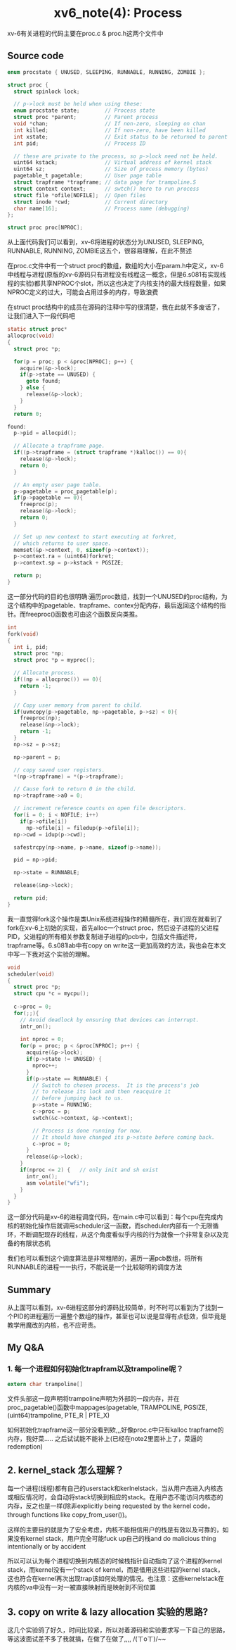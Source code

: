 # <center>xv6_note(4): Process </center>

xv-6有关进程的代码主要在proc.c & proc.h这两个文件中

## Source code

```c
enum procstate { UNUSED, SLEEPING, RUNNABLE, RUNNING, ZOMBIE };

struct proc {
  struct spinlock lock;

  // p->lock must be held when using these:
  enum procstate state;        // Process state
  struct proc *parent;         // Parent process
  void *chan;                  // If non-zero, sleeping on chan
  int killed;                  // If non-zero, have been killed
  int xstate;                  // Exit status to be returned to parent's wait
  int pid;                     // Process ID

  // these are private to the process, so p->lock need not be held.
  uint64 kstack;               // Virtual address of kernel stack
  uint64 sz;                   // Size of process memory (bytes)
  pagetable_t pagetable;       // User page table
  struct trapframe *trapframe; // data page for trampoline.S
  struct context context;      // swtch() here to run process
  struct file *ofile[NOFILE];  // Open files
  struct inode *cwd;           // Current directory
  char name[16];               // Process name (debugging)
};
```

```c
struct proc proc[NPROC];
```

从上面代码我们可以看到，xv-6将进程的状态分为UNUSED, SLEEPING, RUNNABLE, RUNNING, ZOMBIE这五个，很容易理解，在此不赘述

在proc.c文件中有一个struct proc的数组，数组的大小在param.h中定义，xv-6中线程与进程(原版的xv-6源码只有进程没有线程这一概念，但是6.s081有实现线程的实验)都共享NPROC个slot，所以这也决定了内核支持的最大线程数量，如果NPROC定义的过大，可能会占用过多的内存，导致浪费

在struct proc结构中的成员在源码的注释中写的很清楚，我在此就不多废话了，让我们进入下一段代码吧

```c
static struct proc*
allocproc(void)
{
  struct proc *p;

  for(p = proc; p < &proc[NPROC]; p++) {
    acquire(&p->lock);
    if(p->state == UNUSED) {
      goto found;
    } else {
      release(&p->lock);
    }
  }
  return 0;

found:
  p->pid = allocpid();

  // Allocate a trapframe page.
  if((p->trapframe = (struct trapframe *)kalloc()) == 0){
    release(&p->lock);
    return 0;
  }

  // An empty user page table.
  p->pagetable = proc_pagetable(p);
  if(p->pagetable == 0){
    freeproc(p);
    release(&p->lock);
    return 0;
  }

  // Set up new context to start executing at forkret,
  // which returns to user space.
  memset(&p->context, 0, sizeof(p->context));
  p->context.ra = (uint64)forkret;
  p->context.sp = p->kstack + PGSIZE;

  return p;
}
```

这一部分代码的目的也很明确:遍历proc数组，找到一个UNUSED的proc结构，为这个结构中的pagetable、trapframe、contex分配内存，最后返回这个结构的指针。而freeproc()函数也可由这个函数反向类推。

```c
int
fork(void)
{
  int i, pid;
  struct proc *np;
  struct proc *p = myproc();

  // Allocate process.
  if((np = allocproc()) == 0){
    return -1;
  }

  // Copy user memory from parent to child.
  if(uvmcopy(p->pagetable, np->pagetable, p->sz) < 0){
    freeproc(np);
    release(&np->lock);
    return -1;
  }
  np->sz = p->sz;

  np->parent = p;

  // copy saved user registers.
  *(np->trapframe) = *(p->trapframe);

  // Cause fork to return 0 in the child.
  np->trapframe->a0 = 0;

  // increment reference counts on open file descriptors.
  for(i = 0; i < NOFILE; i++)
    if(p->ofile[i])
      np->ofile[i] = filedup(p->ofile[i]);
  np->cwd = idup(p->cwd);

  safestrcpy(np->name, p->name, sizeof(p->name));

  pid = np->pid;

  np->state = RUNNABLE;

  release(&np->lock);

  return pid;
}
```

我一直觉得fork这个操作是类Unix系统进程操作的精髓所在，我们现在就看到了fork在xv-6上初始的实现，首先alloc一个struct proc，然后设子进程的父进程PID，父进程的所有相关参数复制进子进程的pcb中，包括文件描述符，trapframe等。6.s081lab中有copy on write这一更加高效的方法，我也会在本文中写一下我对这个实验的理解。

```c
void
scheduler(void)
{
  struct proc *p;
  struct cpu *c = mycpu();
  
  c->proc = 0;
  for(;;){
    // Avoid deadlock by ensuring that devices can interrupt.
    intr_on();
    
    int nproc = 0;
    for(p = proc; p < &proc[NPROC]; p++) {
      acquire(&p->lock);
      if(p->state != UNUSED) {
        nproc++;
      }
      if(p->state == RUNNABLE) {
        // Switch to chosen process.  It is the process's job
        // to release its lock and then reacquire it
        // before jumping back to us.
        p->state = RUNNING;
        c->proc = p;
        swtch(&c->context, &p->context);

        // Process is done running for now.
        // It should have changed its p->state before coming back.
        c->proc = 0;
      }
      release(&p->lock);
    }
    if(nproc <= 2) {   // only init and sh exist
      intr_on();
      asm volatile("wfi");
    }
  }
}
```

这一部分代码是xv-6的进程调度代码，在main.c中可以看到：每个cpu在完成内核的初始化操作后就调用scheduler这一函数，而scheduler内部有一个无限循环，不断调配现存的线程，从这个角度看似乎内核的行为就像一个非常复杂以及完备的有限状态机

我们也可以看到这个调度算法是非常粗陋的，遍历一遍pcb数组，将所有RUNNABLE的进程一一执行，不能说是一个比较聪明的调度方法

## Summary

从上面可以看到，xv-6进程这部分的源码比较简单，时不时可以看到为了找到一个PID的进程遍历一遍整个数组的操作，甚至也可以说是显得有点低效，但毕竟是教学用魔改的内核，也不应苛责。

## My Q&A

### 1. 每一个进程如何初始化trapfram以及trampoline呢？

```c
extern char trampoline[]
```

文件头部这一段声明将trampoline声明为外部的一段内存，并在proc_pagetable()函数中mappages(pagetable, TRAMPOLINE, PGSIZE,(uint64)trampoline, PTE_R | PTE_X)

如何初始化trapframe这一部分没看到欸,,,好像proc.c中只有kalloc trapframe的内存，我好菜..... 之后试试能不能补上(已经在note2里面补上了，菜逼的redemption)

## 2. kernel_stack 怎么理解？

每一个进程(线程)都有自己的userstack和kerlnelstack，当从用户态进入内核态或相反情况时，会自动将stack切换到相应的stack。在用户态不能访问内核态的内存，反之也是一样(除非explicitly being requested by the kernel code， through functions like copy_from_user())。

这样的主要目的就是为了安全考虑，内核不能相信用户的栈是有效以及可靠的，如果没有kernel stack，用户完全可能fuck up自己的栈and do malicious thing intentionally or by accident

所以可以认为每个进程切换到内核态的时候栈指针自动指向了这个进程的kernel stack，而kernel没有一个stack of kernel，而是借用这些进程的kernel stack，这也符合在kernel再次出现trap该如何处理的情况。也注意：这些kernelstack在内核的va中没有一对一被直接映射而是映射到不同位置

## 3. copy on write & lazy allocation 实验的思路?

这几个实验鸽了好久，时间比较紧，所以对着源码和实验要求写一下自己的思路，等这波面试差不多了我就搞，在做了在做了,,,, /(ㄒoㄒ)/~~
